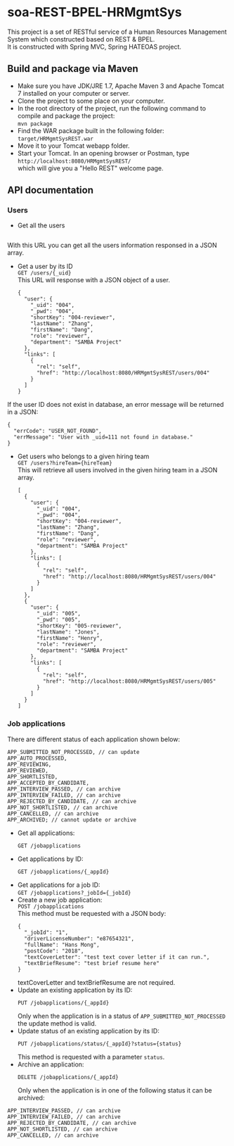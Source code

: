 # soa-REST-BPEL-HRMgmtSys
This project is a set of RESTful service of a Human Resources Management System which constructed based on REST &amp; BPEL.  
It is constructed with Spring MVC, Spring HATEOAS project.  
## Build and package via Maven  
- Make sure you have JDK/JRE 1.7, Apache Maven 3 and Apache Tomcat 7 installed on your computer or server.  
- Clone the project to some place on your computer.  
- In the root directory of the project, run the following command to compile and package the project:  
  ```mvn package```  
- Find the WAR package built in the following folder:  
  ```target/HRMgmtSysREST.war```  
- Move it to your Tomcat webapp folder.
- Start your Tomcat. In an opening browser or Postman, type  
  ```http://localhost:8080/HRMgmtSysREST/```  
which will give you a "Hello REST" welcome page.  
## API documentation  
### Users
- Get all the users  
  ```GET /users  
With this URL you can get all the users information responsed in a JSON array.  
- Get a user by its ID  
  ```GET /users/{_uid}```  
This URL will response with a JSON object of a user.  
  ```
  {
    "user": {
      "_uid": "004",
      "_pwd": "004",
      "shortKey": "004-reviewer",
      "lastName": "Zhang",
      "firstName": "Dang",
      "role": "reviewer",
      "department": "SAMBA Project"
    },
    "links": [
      {
        "rel": "self",
        "href": "http://localhost:8080/HRMgmtSysREST/users/004"
      }
    ]
  }
  ```  
If the user ID does not exist in database, an error message will be returned in a JSON:  
  ```
  {
    "errCode": "USER_NOT_FOUND",
    "errMessage": "User with _uid=111 not found in database."
  }
  ```
- Get users who belongs to a given hiring team  
  ```GET /users?hireTeam={hireTeam}```  
This will retrieve all users involved in the given hiring team in a JSON array.  
  ```
  [
    {
      "user": {
        "_uid": "004",
        "_pwd": "004",
        "shortKey": "004-reviewer",
        "lastName": "Zhang",
        "firstName": "Dang",
        "role": "reviewer",
        "department": "SAMBA Project"
      },
      "links": [
        {
          "rel": "self",
          "href": "http://localhost:8080/HRMgmtSysREST/users/004"
        }
      ]
    },
    {
      "user": {
        "_uid": "005",
        "_pwd": "005",
        "shortKey": "005-reviewer",
        "lastName": "Jones",
        "firstName": "Henry",
        "role": "reviewer",
        "department": "SAMBA Project"
      },
      "links": [
        {
          "rel": "self",
          "href": "http://localhost:8080/HRMgmtSysREST/users/005"
        }
      ]
    }
  ]
  ```  
### Job applications  
There are  different status of each application shown below:  
```
APP_SUBMITTED_NOT_PROCESSED, // can update
APP_AUTO_PROCESSED, 
APP_REVIEWING, 
APP_REVIEWED, 
APP_SHORTLISTED, 
APP_ACCEPTED_BY_CANDIDATE,
APP_INTERVIEW_PASSED, // can archive
APP_INTERVIEW_FAILED, // can archive
APP_REJECTED_BY_CANDIDATE, // can archive
APP_NOT_SHORTLISTED, // can archive
APP_CANCELLED, // can archive
APP_ARCHIVED; // cannot update or archive
```
- Get all applications:  
  ```
  GET /jobapplications
  ```  
- Get applications by ID:  
  ```
  GET /jobapplications/{_appId}
  ```  
- Get applications for a job ID:  
  ```GET /jobapplications?_jobId={_jobId}```  
- Create a new job application:  
  ```POST /jobapplications```  
  This method must be requested with a JSON body:  
  ```
  {
    "_jobId": "1",
    "driverLicenseNumber": "e87654321",
    "fullName": "Hans Mong",
    "postCode": "2018",
    "textCoverLetter": "test text cover letter if it can run.",
    "textBriefResume": "test brief resume here"
  }
  ```  
  textCoverLetter and textBriefResume are not required.  
- Update an existing application by its ID:  
  ```
  PUT /jobapplications/{_appId}
  ```  
  Only when the application is in a status of ```APP_SUBMITTED_NOT_PROCESSED``` the update method is valid.  
- Update status of an existing application by its ID:  
  ```
  PUT /jobapplications/status/{_appId}?status={status}
  ```  
  This method is requested with a parameter ```status```.  
- Archive an application:  
  ```
  DELETE /jobapplications/{_appId}
  ```  
  Only when the application is in one of the following status it can be archived:  
```
APP_INTERVIEW_PASSED, // can archive
APP_INTERVIEW_FAILED, // can archive
APP_REJECTED_BY_CANDIDATE, // can archive
APP_NOT_SHORTLISTED, // can archive
APP_CANCELLED, // can archive
```
  
